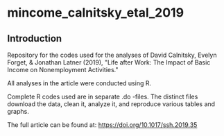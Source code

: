 # mincome_calnitsky_etal_2019

## Introduction

Repository for the codes used for the analyses of David Calnitsky, Evelyn Forget, &amp; Jonathan Latner (2019), "Life after Work: The Impact of Basic Income on Nonemployment Activities."

All analyses in the article were conducted using R. 

Complete R codes used are in separate .do -files.  The distinct files download the data, clean it, analyze it, and reproduce various tables and graphs.

The full article can be found at: https://doi.org/10.1017/ssh.2019.35
